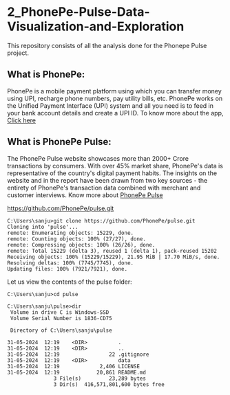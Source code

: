 # 2_PhonePe-Pulse-Data-Visualization-and-Exploration
This repository consists of all the analysis done for the Phonepe Pulse project.

## What is PhonePe:
PhonePe is a mobile payment platform using which you can transfer money using UPI, recharge phone numbers, pay utility bills, etc. PhonePe works on the Unified Payment Interface (UPI) system and all you need is to feed in your bank account details and create a UPI ID.
To know more about the app, [Click here](https://www.phonepe.com/)

## What is PhonePe Pulse:
The PhonePe Pulse website showcases more than 2000+ Crore transactions by consumers. With over 45% market share, PhonePe's data is representative of the country's digital payment habits. The insights on the website and in the report have been drawn from two key sources - the entirety of PhonePe's transaction data combined with merchant and customer interviews.
Know more about [PhonePe Pulse](https://www.phonepe.com/pulse/)

https://github.com/PhonePe/pulse.git

```
C:\Users\sanju>git clone https://github.com/PhonePe/pulse.git
Cloning into 'pulse'...
remote: Enumerating objects: 15229, done.
remote: Counting objects: 100% (27/27), done.
remote: Compressing objects: 100% (26/26), done.
remote: Total 15229 (delta 3), reused 1 (delta 1), pack-reused 15202
Receiving objects: 100% (15229/15229), 21.95 MiB | 17.70 MiB/s, done.
Resolving deltas: 100% (7745/7745), done.
Updating files: 100% (7921/7921), done.
```

Let us view the contents of the pulse folder:

```
C:\Users\sanju>cd pulse

C:\Users\sanju\pulse>dir
 Volume in drive C is Windows-SSD
 Volume Serial Number is 1836-CD75

 Directory of C:\Users\sanju\pulse

31-05-2024  12:19    <DIR>          .
31-05-2024  12:19    <DIR>          ..
31-05-2024  12:19                22 .gitignore
31-05-2024  12:19    <DIR>          data
31-05-2024  12:19             2,406 LICENSE
31-05-2024  12:19            20,861 README.md
               3 File(s)         23,289 bytes
               3 Dir(s)  416,571,801,600 bytes free
```
